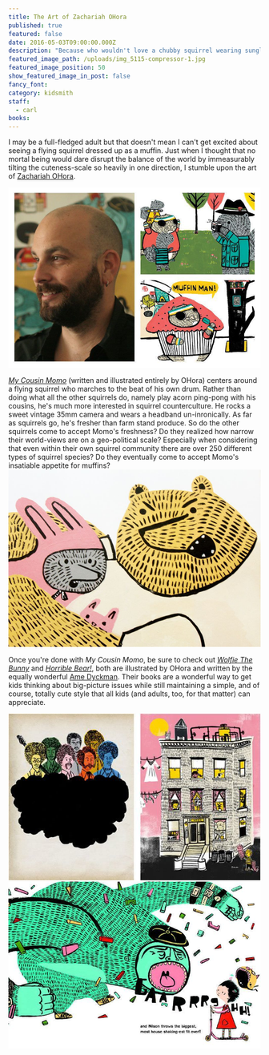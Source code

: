 ```yaml
---
title: The Art of Zachariah OHora
published: true
featured: false
date: 2016-05-03T09:00:00.000Z
description: "Because who wouldn't love a chubby squirrel wearing sunglasses?"
featured_image_path: /uploads/img_5115-compressor-1.jpg
featured_image_position: 50
show_featured_image_in_post: false
fancy_font:
category: kidsmith
staff:
  - carl
books:
---
```



I may be a full-fledged adult but that doesn't mean I can't get excited about seeing a flying squirrel dressed up as a muffin. Just when I thought that no mortal being would dare disrupt the balance of the world by immeasurably tilting the cuteness-scale so heavily in one direction, I stumble upon the art of&nbsp;[Zachariah OHora](https://www.zohora.com). &nbsp;

![full-img](/uploads/versions/recbmark-01-compressor---x----850-607x---.jpg)

[*My Cousin Momo*](https://www.brooklinebooksmith-shop.com/book/9780803740112)&nbsp;(written and illustrated entirely by OHora) centers around a flying squirrel who marches to the beat of his own drum. Rather than doing what all the other squirrels do, namely play acorn ping-pong with his cousins, he's much more interested in squirrel counterculture. He rocks a sweet vintage 35mm camera and wears a headband un-inronically. As far as squirrels go, he's fresher than farm stand produce. So do the other squirrels come to accept Momo's freshness? Do they realized how narrow their world-views are on a geo-political scale? Especially when considering that even within their own squirrel community there are over 250 different types of squirrel species? Do they eventually come to accept Momo's insatiable appetite for muffins?
<br>![full-img](/uploads/versions/img_5167-compressor---x----1000-703x---.jpg)

Once you're done with *My Cousin Momo*, be sure to check out [*Wolfie The Bunny*](https://www.brooklinebooksmith-shop.com/book/9780316226141) and [*Horrible Bear!*](https://www.brooklinebooksmith-shop.com/book/9780316282833), both are illustrated by OHora and written by the equally wonderful&nbsp;[Ame Dyckman](https://www.amedyckman.com/home.html). Their books are a wonderful way to get kids thinking about big-picture issues while still maintaining a simple, and of course, totally cute style that all kids (and adults, too, for that matter) can appreciate.&nbsp;

![full-img](/uploads/versions/anthology-mag-blog-artists-ohora-02-compressor---x----600-396x---.jpg)
<br>![full-img](/uploads/versions/12misbehavior-span-videolarge-compressor---x----768-507x---.jpg)
